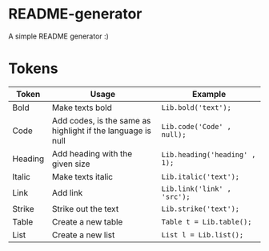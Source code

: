 # README-generator 
A simple README generator :)

# Tokens 
|Token|Usage|Example|
|---|---|---|
|Bold|Make texts bold|`Lib.bold('text');`|
|Code|Add codes, is the same as highlight if the language is null|`Lib.code('Code' , null);`|
|Heading|Add heading with the given size|`Lib.heading('heading' , 1);`|
|Italic|Make texts italic|`Lib.italic('text');`|
|Link|Add link|`Lib.link('link' , 'src');`|
|Strike|Strike out the text|`Lib.strike('text');`|
|Table|Create a new table|`Table t = Lib.table();`|
|List|Create a new list|`List l = Lib.list();`|
